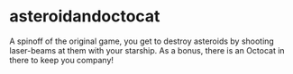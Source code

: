 # asteroidandoctocat
A spinoff of the original game, you get to destroy asteroids by shooting laser-beams at them with your starship. As a bonus, there is an Octocat in there to keep you company!
